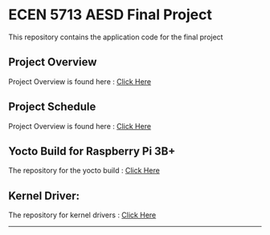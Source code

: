 # ECEN 5713 AESD Final Project

This repository contains the application code for the final project

## Project Overview
Project Overview is found here : [Click Here](https://github.com/KhyatiSatta/final-project-KhyatiSatta/wiki/Project-Overview)

## Project Schedule
Project Overview is found here : [Click Here](https://github.com/users/KhyatiSatta/projects/5)

## Yocto Build for Raspberry Pi 3B+
The repository for the yocto build : [Click Here](https://github.com/cu-ecen-aeld/final-project-MaanasMDK)

## Kernel Driver:
The repository for kernel drivers : [Click Here](https://github.com/KhyatiSatta/final-project-KhyatiSatta)

-------------------------
